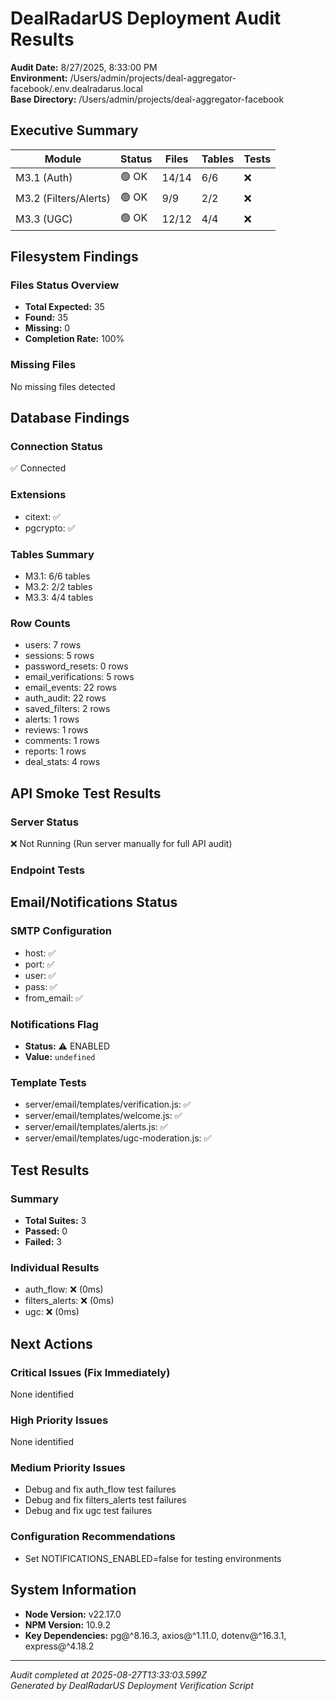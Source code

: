 # DealRadarUS Deployment Audit Results

**Audit Date:** 8/27/2025, 8:33:00 PM  
**Environment:** /Users/admin/projects/deal-aggregator-facebook/.env.dealradarus.local  
**Base Directory:** /Users/admin/projects/deal-aggregator-facebook

## Executive Summary

| Module | Status | Files | Tables | Tests |
|--------|---------|--------|---------|--------|
| M3.1 (Auth) | 🟢 OK | 14/14 | 6/6 | ❌ |
| M3.2 (Filters/Alerts) | 🟢 OK | 9/9 | 2/2 | ❌ |
| M3.3 (UGC) | 🟢 OK | 12/12 | 4/4 | ❌ |

## Filesystem Findings

### Files Status Overview
- **Total Expected:** 35
- **Found:** 35 
- **Missing:** 0
- **Completion Rate:** 100%

### Missing Files
No missing files detected

## Database Findings

### Connection Status
✅ Connected 

### Extensions
- citext: ✅
- pgcrypto: ✅

### Tables Summary
- M3.1: 6/6 tables
- M3.2: 2/2 tables
- M3.3: 4/4 tables

### Row Counts
- users: 7 rows
- sessions: 5 rows
- password_resets: 0 rows
- email_verifications: 5 rows
- email_events: 22 rows
- auth_audit: 22 rows
- saved_filters: 2 rows
- alerts: 1 rows
- reviews: 1 rows
- comments: 1 rows
- reports: 1 rows
- deal_stats: 4 rows

## API Smoke Test Results

### Server Status
❌ Not Running (Run server manually for full API audit)

### Endpoint Tests


## Email/Notifications Status

### SMTP Configuration
- host: ✅
- port: ✅
- user: ✅
- pass: ✅
- from_email: ✅

### Notifications Flag
- **Status:** ⚠️ ENABLED
- **Value:** `undefined`

### Template Tests
- server/email/templates/verification.js: ✅ 
- server/email/templates/welcome.js: ✅ 
- server/email/templates/alerts.js: ✅ 
- server/email/templates/ugc-moderation.js: ✅ 

## Test Results

### Summary
- **Total Suites:** 3
- **Passed:** 0
- **Failed:** 3

### Individual Results
- auth_flow: ❌ (0ms)
- filters_alerts: ❌ (0ms)
- ugc: ❌ (0ms)

## Next Actions

### Critical Issues (Fix Immediately)
None identified

### High Priority Issues  
None identified

### Medium Priority Issues
- Debug and fix auth_flow test failures
- Debug and fix filters_alerts test failures
- Debug and fix ugc test failures

### Configuration Recommendations
- Set NOTIFICATIONS_ENABLED=false for testing environments

## System Information

- **Node Version:** v22.17.0
- **NPM Version:** 10.9.2
- **Key Dependencies:** pg@^8.16.3, axios@^1.11.0, dotenv@^16.3.1, express@^4.18.2

---

*Audit completed at 2025-08-27T13:33:03.599Z*  
*Generated by DealRadarUS Deployment Verification Script*

